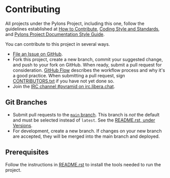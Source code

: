 # Contributing

All projects under the Pylons Project, including this one, follow the guidelines established at [How to Contribute](https://pylonsproject.org/community-how-to-contribute.html), [Coding Style and Standards](https://pylonsproject.org/community-coding-style-standards.html), and [Pylons Project Documentation Style Guide](https://docs.pylonsproject.org/projects/docs-style-guide/).

You can contribute to this project in several ways.

*   [File an Issue on GitHub](https://github.com/Pylons/pyramid-cookiecutter-starter/issues).
*   Fork this project, create a new branch, commit your suggested change, and push to your fork on GitHub.
    When ready, submit a pull request for consideration.
    [GitHub Flow](https://guides.github.com/introduction/flow/index.html) describes the workflow process and why it's a good practice.
    When submitting a pull request, sign [CONTRIBUTORS.txt](https://github.com/Pylons/pyramid-cookiecutter-starter/blob/main/CONTRIBUTORS.txt) if you have not yet done so.
*   Join the [IRC channel #pyramid on irc.libera.chat](https://web.libera.chat/#pyramid).

## Git Branches

*   Submit pull requests to the [`main` branch](https://github.com/Pylons/pyramid-cookiecutter-starter/tree/main).
    This branch is *not* the default and must be selected instead of `latest`.
    See the [README.rst, under Versions](https://github.com/Pylons/pyramid-cookiecutter-starter/#versions).
*   For development, create a new branch.
    If changes on your new branch are accepted, they will be merged into the main branch and deployed.

## Prerequisites

Follow the instructions in [README.rst](https://github.com/Pylons/pyramid-cookiecutter-starter) to install the tools needed to run the project.
